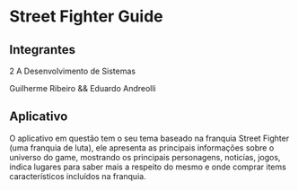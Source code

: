 # Street Fighter Guide

## Integrantes

2 A Desenvolvimento de Sistemas

Guilherme Ribeiro &&
Eduardo Andreolli


## Aplicativo


O aplicativo em questão tem o seu tema baseado na franquia Street Fighter (uma franquia de luta), ele apresenta 
as principais informações sobre o universo do game, mostrando os principais personagens, noticías, jogos, 
indica lugares para saber mais a respeito do mesmo e onde comprar items característicos incluídos na franquia.
